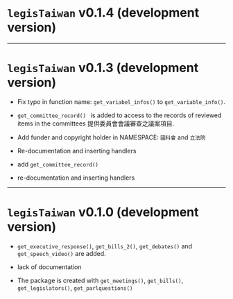 # `legisTaiwan` v0.1.4 (development version)






------

# `legisTaiwan` v0.1.3 (development version)

* Fix typo in function name: `get_variabel_infos()` to `get_variable_info()`.

* `get_committee_record() ` is added to access to the records of reviewed items in the committees 提供委員會會議審查之議案項目.

* Add funder and copyright holder in NAMESPACE: `國科會` and `立法院`

* Re-documentation and inserting handlers

* add `get_committee_record()`

* re-documentation and inserting handlers


------

# `legisTaiwan` v0.1.0 (development version)

* `get_executive_response()`, `get_bills_2()`, `get_debates()` and `get_speech_video()` are added.

* lack of documentation 

* The package is created with `get_meetings()`, `get_bills()`, `get_legislators()`, `get_parlquestions()`

